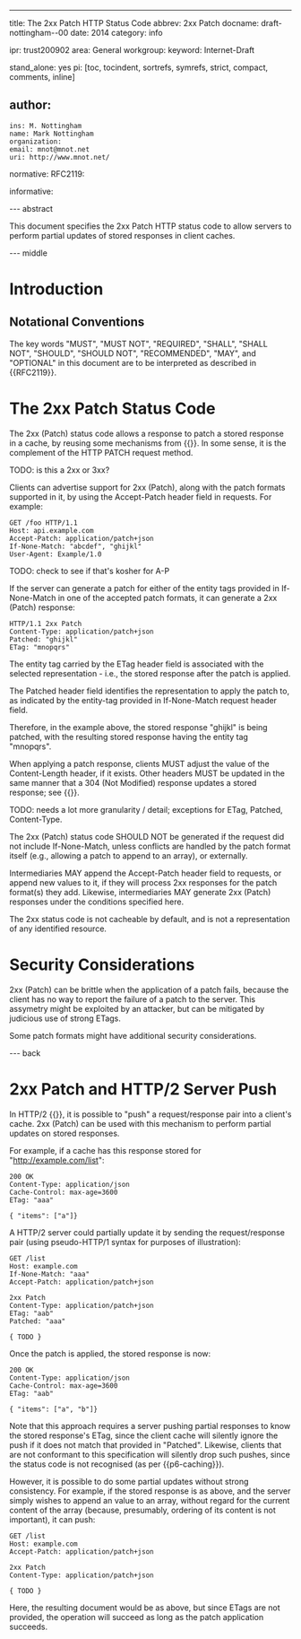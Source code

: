 ---
title: The 2xx Patch HTTP Status Code
abbrev: 2xx Patch
docname: draft-nottingham--00
date: 2014
category: info

ipr: trust200902
area: General
workgroup: 
keyword: Internet-Draft

stand_alone: yes
pi: [toc, tocindent, sortrefs, symrefs, strict, compact, comments, inline]

author:
 -
    ins: M. Nottingham
    name: Mark Nottingham
    organization: 
    email: mnot@mnot.net
    uri: http://www.mnot.net/

normative:
  RFC2119:

informative:


--- abstract

This document specifies the 2xx Patch HTTP status code to allow servers to
perform partial updates of stored responses in client caches.

--- middle

# Introduction

## Notational Conventions

The key words "MUST", "MUST NOT", "REQUIRED", "SHALL", "SHALL NOT",
"SHOULD", "SHOULD NOT", "RECOMMENDED", "MAY", and "OPTIONAL" in this
document are to be interpreted as described in {{RFC2119}}.

# The 2xx Patch Status Code

The 2xx (Patch) status code allows a response to patch a stored response in a
cache, by reusing some mechanisms from {{}}. In some sense, it is the
complement of the HTTP PATCH request method.

TODO: is this a 2xx or 3xx?

Clients can advertise support for 2xx (Patch), along with the patch formats
supported in it, by using the Accept-Patch header field in requests. For
example:

    GET /foo HTTP/1.1
    Host: api.example.com
    Accept-Patch: application/patch+json
    If-None-Match: "abcdef", "ghijkl"
    User-Agent: Example/1.0

TODO: check to see if that's kosher for A-P

If the server can generate a patch for either of the entity tags provided in
If-None-Match in one of the accepted patch formats, it can generate a 2xx
(Patch) response:

    HTTP/1.1 2xx Patch
    Content-Type: application/patch+json
    Patched: "ghijkl"
    ETag: "mnopqrs"
    
The entity tag carried by the ETag header field is associated with the selected
representation - i.e., the stored response after the patch is applied. 

The Patched header field identifies the representation to apply the patch to,
as indicated by the entity-tag provided in If-None-Match request header field.

Therefore, in the example above, the stored response "ghijkl" is being patched,
with the resulting stored response having the entity tag "mnopqrs".

When applying a patch response, clients MUST adjust the value of the
Content-Length header, if it exists. Other headers MUST be updated in the same
manner that a 304 (Not Modified) response updates a stored response; see {{}}.

TODO: needs a lot more granularity / detail; exceptions for ETag, Patched,
Content-Type.

The 2xx (Patch) status code SHOULD NOT be generated if the request did not
include If-None-Match, unless conflicts are handled by the patch format itself
(e.g., allowing a patch to append to an array), or externally.

Intermediaries MAY append the Accept-Patch header field to requests, or append
new values to it, if they will process 2xx responses for the patch format(s)
they add. Likewise, intermediaries MAY generate 2xx (Patch) responses under the
conditions specified here.

The 2xx status code is not cacheable by default, and is not a representation of
any identified resource.



# Security Considerations

2xx (Patch) can be brittle when the application of a patch fails, because the
client has no way to report the failure of a patch to the server. This
assymetry might be exploited by an attacker, but can be mitigated by judicious
use of strong ETags.

Some patch formats might have additional security considerations.



--- back

# 2xx Patch and HTTP/2 Server Push

In HTTP/2 {{}}, it is possible to "push" a request/response pair into a
client's cache. 2xx (Patch) can be used with this mechanism to perform partial
updates on stored responses.

For example, if a cache has this response stored for "http://example.com/list":

    200 OK
    Content-Type: application/json
    Cache-Control: max-age=3600
    ETag: "aaa"
    
    { "items": ["a"]}

A HTTP/2 server could partially update it by sending the request/response pair
(using pseudo-HTTP/1 syntax for purposes of illustration):

    GET /list
    Host: example.com
    If-None-Match: "aaa"
    Accept-Patch: application/patch+json
    
    2xx Patch
    Content-Type: application/patch+json
    ETag: "aab"
    Patched: "aaa"
    
    { TODO }

Once the patch is applied, the stored response is now:

    200 OK
    Content-Type: application/json
    Cache-Control: max-age=3600
    ETag: "aab"
    
    { "items": ["a", "b"]}

Note that this approach requires a server pushing partial responses to know the
stored response's ETag, since the client cache will silently ignore the push if
it does not match that provided in "Patched". Likewise, clients that are not
conformant to this specification will silently drop such pushes, since the status
code is not recognised (as per {{p6-caching}}).

However, it is possible to do some partial updates without strong consistency. For
example, if the stored response is as above, and the server simply wishes to append
an value to an array, without regard for the current content of the array (because,
presumably, ordering of its content is not important), it can push:

    GET /list
    Host: example.com
    Accept-Patch: application/patch+json
    
    2xx Patch
    Content-Type: application/patch+json
    
    { TODO }

Here, the resulting document would be as above, but since ETags are not provided, the
operation will succeed as long as the patch application succeeds.